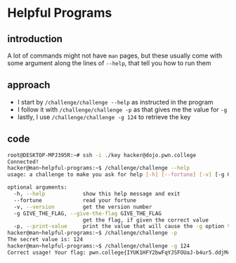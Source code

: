 # Helpful Programs
## introduction
A lot of commands might not have `man` pages, but these usually come with some argument along the lines of `--help`, that tell you how to run them
## approach
- I start by `/challenge/challenge --help` as instructed in the program
- I follow it with `/challenge/challenge -p` as that gives me the value for `-g`
- lastly, I use `/challenge/challenge -g 124` to retrieve the key
## code
```bash
root@DESKTOP-MPJ395R:~# ssh -i ./key hacker@dojo.pwn.college
Connected!
hacker@man~helpful-programs:~$ /challenge/challenge --help
usage: a challenge to make you ask for help [-h] [--fortune] [-v] [-g GIVE_THE_FLAG] [-p]

optional arguments:
  -h, --help            show this help message and exit
  --fortune             read your fortune
  -v, --version         get the version number
  -g GIVE_THE_FLAG, --give-the-flag GIVE_THE_FLAG
                        get the flag, if given the correct value
  -p, --print-value     print the value that will cause the -g option to give you the flag
hacker@man~helpful-programs:~$ /challenge/challenge -p
The secret value is: 124
hacker@man~helpful-programs:~$ /challenge/challenge -g 124
Correct usage! Your flag: pwn.college{IYUK1HFY2bwFqYJSFOUaJ-b4ur5.ddjM4QDLzgTN0czW}
```
